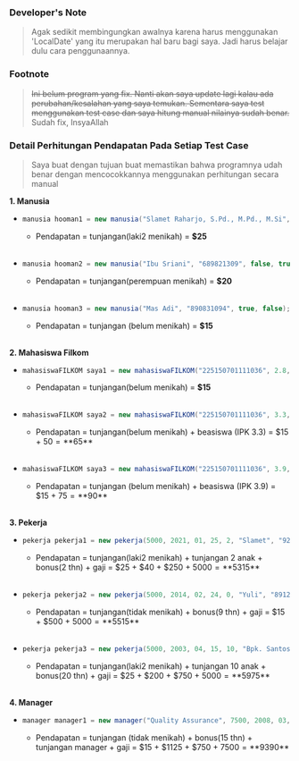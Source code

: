 ### Developer's Note
> Agak sedikit membingungkan awalnya karena harus menggunakan 'LocalDate' yang itu merupakan hal baru bagi saya. Jadi harus belajar dulu cara penggunaannya. 

### Footnote
> ~~Ini belum program yang fix. Nanti akan saya update lagi kalau ada perubahan/kesalahan yang saya temukan. Sementara saya test menggunakan test case dan saya hitung manual nilainya sudah benar.~~  Sudah fix, InsyaAllah

### Detail Perhitungan Pendapatan Pada Setiap Test Case
> Saya buat dengan tujuan buat memastikan bahwa programnya udah benar dengan mencocokkannya menggunakan perhitungan secara manual


**1. Manusia**
   - ```java 
     manusia hooman1 = new manusia("Slamet Raharjo, S.Pd., M.Pd., M.Si", "45670192", true, true);
     ```
     - Pendapatan = tunjangan(laki2 menikah) = **$25** 
     <br>
   - ```java
     manusia hooman2 = new manusia("Ibu Sriani", "689821309", false, true);
     ```
     - Pendapatan = tunjangan(perempuan menikah) = **$20**
     <br>
   - ```java
     manusia hooman3 = new manusia("Mas Adi", "890831094", true, false);
     ```
     - Pendapatan = tunjangan (belum menikah) = **$15**
     <br>
**2. Mahasiswa Filkom**
   - ```java
     mahasiswaFILKOM saya1 = new mahasiswaFILKOM("225150701111036", 2.8, "Syahreza Fisti Ferdian", "56712093", true, false);
     ```
     - Pendapatan = tunjangan(belum menikah) = **$15**
     <br>
   - ```java
     mahasiswaFILKOM saya2 = new mahasiswaFILKOM("225150701111036", 3.3, "Syahreza Fisti Ferdian", "56712093", true, false);
     ```
     - Pendapatan = tunjangan(belum menikah) + beasiswa (IPK 3.3) = $15 + $50 = **$65**
     <br>
   - ```java
     mahasiswaFILKOM saya3 = new mahasiswaFILKOM("225150701111036", 3.9, "Syahreza Fisti Ferdian", "56712093", true, false);
     ```
     - Pendapatan = tunjangan (belum menikah) + beasiswa (IPK 3.9) = $15 + $75 = **$90**
     <br>
**3. Pekerja**
   - ```java
     pekerja pekerja1 = new pekerja(5000, 2021, 01, 25, 2, "Slamet", "92180411", true, true);
     ```
     - Pendapatan = tunjangan(laki2 menikah) + tunjangan 2 anak + bonus(2 thn) + gaji = $25 + $40 + $250 + $5000 = **$5315**
     <br>
   - ```java
     pekerja pekerja2 = new pekerja(5000, 2014, 02, 24, 0, "Yuli", "891209312", false, false);
     ```
     - Pendapatan = tunjangan(tidak menikah) + bonus(9 thn) + gaji = $15 + $500 + $5000 = **$5515**
     <br>
   - ```java
     pekerja pekerja3 = new pekerja(5000, 2003, 04, 15, 10, "Bpk. Santoso", "891831021", true, true);
     ```
     - Pendapatan = tunjangan(laki2 menikah) + tunjangan 10 anak + bonus(20 thn) + gaji = $25 + $200 + $750 + $5000 = **$5975**
     <br>
**4. Manager**
   - ```java
     manager manager1 = new manager("Quality Assurance", 7500, 2008, 03, 28, 0, "Achmad, S.T., M.T., Ph.D", "1453241", true, false);
     ```
     - Pendapatan = tunjangan (tidak menikah) + bonus(15 thn) + tunjangan manager + gaji = $15 + $1125 + $750 + $7500 = **$9390**

